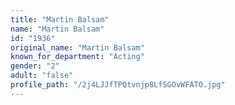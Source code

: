```yaml
---
title: "Martin Balsam"
name: "Martin Balsam"
id: "1936"
original_name: "Martin Balsam"
known_for_department: "Acting"
gender: "2"
adult: "false"
profile_path: "/2j4LJJfTPQtvnjp8LfSGOvWFATO.jpg"
---
```

